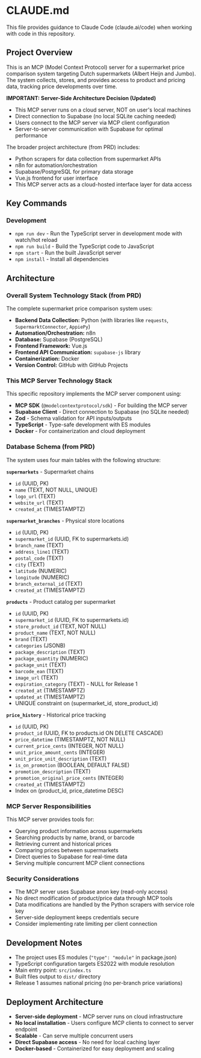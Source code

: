 # CLAUDE.md

This file provides guidance to Claude Code (claude.ai/code) when working with code in this repository.

## Project Overview

This is an MCP (Model Context Protocol) server for a supermarket price comparison system targeting Dutch supermarkets (Albert Heijn and Jumbo). The system collects, stores, and provides access to product and pricing data, tracking price developments over time.

**IMPORTANT: Server-Side Architecture Decision (Updated)**
- This MCP server runs on a cloud server, NOT on user's local machines
- Direct connection to Supabase (no local SQLite caching needed)
- Users connect to the MCP server via MCP client configuration
- Server-to-server communication with Supabase for optimal performance

The broader project architecture (from PRD) includes:
- Python scrapers for data collection from supermarket APIs
- n8n for automation/orchestration
- Supabase/PostgreSQL for primary data storage
- Vue.js frontend for user interface
- This MCP server acts as a cloud-hosted interface layer for data access

## Key Commands

### Development
- `npm run dev` - Run the TypeScript server in development mode with watch/hot reload
- `npm run build` - Build the TypeScript code to JavaScript
- `npm start` - Run the built JavaScript server
- `npm install` - Install all dependencies

## Architecture

### Overall System Technology Stack (from PRD)
The complete supermarket price comparison system uses:
- **Backend Data Collection:** Python (with libraries like `requests`, `SupermarktConnector`, `AppiePy`)
- **Automation/Orchestration:** n8n
- **Database:** Supabase (PostgreSQL)
- **Frontend Framework:** Vue.js
- **Frontend API Communication:** `supabase-js` library
- **Containerization:** Docker
- **Version Control:** GitHub with GitHub Projects

### This MCP Server Technology Stack
This specific repository implements the MCP server component using:
- **MCP SDK** (`@modelcontextprotocol/sdk`) - For building the MCP server
- **Supabase Client** - Direct connection to Supabase (no SQLite needed)
- **Zod** - Schema validation for API inputs/outputs
- **TypeScript** - Type-safe development with ES modules
- **Docker** - For containerization and cloud deployment

### Database Schema (from PRD)

The system uses four main tables with the following structure:

**`supermarkets`** - Supermarket chains
- `id` (UUID, PK)
- `name` (TEXT, NOT NULL, UNIQUE)
- `logo_url` (TEXT)
- `website_url` (TEXT)
- `created_at` (TIMESTAMPTZ)

**`supermarket_branches`** - Physical store locations
- `id` (UUID, PK)
- `supermarket_id` (UUID, FK to supermarkets.id)
- `branch_name` (TEXT)
- `address_line1` (TEXT)
- `postal_code` (TEXT)
- `city` (TEXT)
- `latitude` (NUMERIC)
- `longitude` (NUMERIC)
- `branch_external_id` (TEXT)
- `created_at` (TIMESTAMPTZ)

**`products`** - Product catalog per supermarket
- `id` (UUID, PK)
- `supermarket_id` (UUID, FK to supermarkets.id)
- `store_product_id` (TEXT, NOT NULL)
- `product_name` (TEXT, NOT NULL)
- `brand` (TEXT)
- `categories` (JSONB)
- `package_description` (TEXT)
- `package_quantity` (NUMERIC)
- `package_unit` (TEXT)
- `barcode_ean` (TEXT)
- `image_url` (TEXT)
- `expiration_category` (TEXT) - NULL for Release 1
- `created_at` (TIMESTAMPTZ)
- `updated_at` (TIMESTAMPTZ)
- UNIQUE constraint on (supermarket_id, store_product_id)

**`price_history`** - Historical price tracking
- `id` (UUID, PK)
- `product_id` (UUID, FK to products.id ON DELETE CASCADE)
- `price_datetime` (TIMESTAMPTZ, NOT NULL)
- `current_price_cents` (INTEGER, NOT NULL)
- `unit_price_amount_cents` (INTEGER)
- `unit_price_unit_description` (TEXT)
- `is_on_promotion` (BOOLEAN, DEFAULT FALSE)
- `promotion_description` (TEXT)
- `promotion_original_price_cents` (INTEGER)
- `created_at` (TIMESTAMPTZ)
- Index on (product_id, price_datetime DESC)

### MCP Server Responsibilities

This MCP server provides tools for:
- Querying product information across supermarkets
- Searching products by name, brand, or barcode
- Retrieving current and historical prices
- Comparing prices between supermarkets
- Direct queries to Supabase for real-time data
- Serving multiple concurrent MCP client connections

### Security Considerations

- The MCP server uses Supabase anon key (read-only access)
- No direct modification of product/price data through MCP tools
- Data modifications are handled by the Python scrapers with service role key
- Server-side deployment keeps credentials secure
- Consider implementing rate limiting per client connection

## Development Notes

- The project uses ES modules (`"type": "module"` in package.json)
- TypeScript configuration targets ES2022 with module resolution
- Main entry point: `src/index.ts`
- Built files output to `dist/` directory
- Release 1 assumes national pricing (no per-branch price variations)

## Deployment Architecture

- **Server-side deployment** - MCP server runs on cloud infrastructure
- **No local installation** - Users configure MCP clients to connect to server endpoint
- **Scalable** - Can serve multiple concurrent users
- **Direct Supabase access** - No need for local caching layer
- **Docker-based** - Containerized for easy deployment and scaling